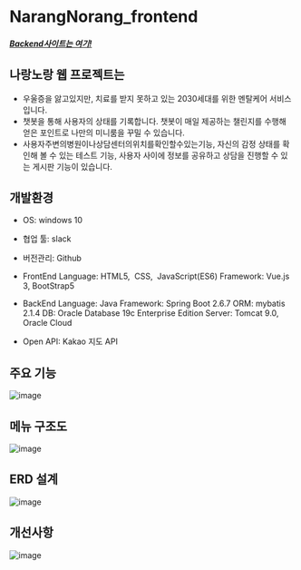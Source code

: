 # NarangNorang_frontend
##### _[Backend사이트는 여기!](https://github.com/hi-hi-hi-hi-hi/narangnorang_backend)_  


## 나랑노랑 웹 프로젝트는

- 우울증을 앓고있지만, 치료를 받지 못하고 있는 2030세대를 위한 멘탈케어 서비스입니다.
- 챗봇을 통해 사용자의 상태를 기록합니다. 챗봇이 매일 제공하는 챌린지를 수행해 얻은 포인트로 나만의 미니룸을 꾸밀 수 있습니다.
- 사용자주변의병원이나상담센터의위치를확인할수있는기능, 자신의 감정 상태를 확인해 볼 수 있는 테스트 기능, 사용자 사이에 정보를 공유하고 상담을 진행할 수 있는 게시판 기능이 있습니다.

## 개발환경

- OS: windows 10
- 협업 툴: slack
- 버전관리: Github
- FrontEnd
 Language: HTML5, &nbsp;CSS, &nbsp;JavaScript(ES6)
Framework: Vue.js 3, BootStrap5

- BackEnd
Language: Java
Framework: Spring Boot 2.6.7
ORM: mybatis 2.1.4
DB: Oracle Database 19c Enterprise Edition
Server: Tomcat 9.0, Oracle Cloud
- Open API: Kakao 지도 API


## 주요 기능
![image](https://user-images.githubusercontent.com/95620153/175846886-d137e033-5cf1-4862-8006-fee1c677d8a1.png)

## 메뉴 구조도
![image](https://user-images.githubusercontent.com/95620153/175847119-f9e0f15a-183c-4dd6-b7ee-a6458afc6dcc.png)

## ERD 설계
![image](https://user-images.githubusercontent.com/95620153/175847217-5402e94b-cac7-4d13-8e87-154a4f02539c.png)

## 개선사항
![image](https://user-images.githubusercontent.com/95620153/175847323-bfd0cd83-bf0f-4941-b42d-1b8f566c675e.png)

